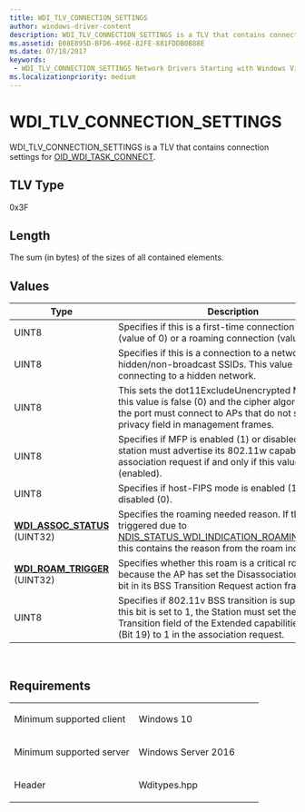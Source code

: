```yaml
---
title: WDI_TLV_CONNECTION_SETTINGS
author: windows-driver-content
description: WDI_TLV_CONNECTION_SETTINGS is a TLV that contains connection settings for OID_WDI_TASK_CONNECT.
ms.assetid: E08E895D-BFD6-496E-82FE-881FDDB0B88E
ms.date: 07/18/2017 
keywords:
 - WDI_TLV_CONNECTION_SETTINGS Network Drivers Starting with Windows Vista
ms.localizationpriority: medium
---
```


# WDI\_TLV\_CONNECTION\_SETTINGS


WDI\_TLV\_CONNECTION\_SETTINGS is a TLV that contains connection settings for [OID\_WDI\_TASK\_CONNECT](https://msdn.microsoft.com/library/windows/hardware/dn925948).

## TLV Type


0x3F

## Length


The sum (in bytes) of the sizes of all contained elements.

## Values


| Type                                                         | Description                                                                                                                                                                                                               |
|--------------------------------------------------------------|---------------------------------------------------------------------------------------------------------------------------------------------------------------------------------------------------------------------------|
| UINT8                                                        | Specifies if this is a first-time connection request (value of 0) or a roaming connection (value of 1).                                                                                                                   |
| UINT8                                                        | Specifies if this is a connection to a network with hidden/non-broadcast SSIDs. This value is 1 when connecting to a hidden network.                                                                                      |
| UINT8                                                        | This sets the dot11ExcludeUnencrypted MIB. When this value is false (0) and the cipher algorithm is WEP, the port must connect to APs that do not set the privacy field in management frames.                             |
| UINT8                                                        | Specifies if MFP is enabled (1) or disabled (0). The station must advertise its 802.11w capabilities in the association request if and only if this value is set to 1 (enabled).                                          |
| UINT8                                                        | Specifies if host-FIPS mode is enabled (1) or disabled (0).                                                                                                                                                               |
| [**WDI\_ASSOC\_STATUS**](https://msdn.microsoft.com/library/windows/hardware/dn897725) (UINT32) | Specifies the roaming needed reason. If this is triggered due to [NDIS\_STATUS\_WDI\_INDICATION\_ROAMING\_NEEDED](https://msdn.microsoft.com/library/windows/hardware/dn925648), this contains the reason from the roam indication. |
| [**WDI\_ROAM\_TRIGGER**](https://msdn.microsoft.com/library/windows/hardware/mt269103) (UINT32) | Specifies whether this roam is a critical roam because the AP has set the Disassociation Imminent bit in its BSS Transition Request action frame.                                                                         |
| UINT8                                                        | Specifies if 802.11v BSS transition is supported. If this bit is set to 1, the Station must set the BSS Transition field of the Extended capabilities element (Bit 19) to 1 in the association request.                   |

 

Requirements
------------

<table>
<colgroup>
<col width="50%" />
<col width="50%" />
</colgroup>
<tbody>
<tr class="odd">
<td><p>Minimum supported client</p></td>
<td><p>Windows 10</p></td>
</tr>
<tr class="even">
<td><p>Minimum supported server</p></td>
<td><p>Windows Server 2016</p></td>
</tr>
<tr class="odd">
<td><p>Header</p></td>
<td>Wditypes.hpp</td>
</tr>
</tbody>
</table>

 

 





